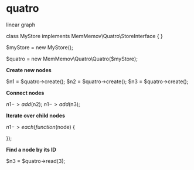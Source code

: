# quatro

linear graph



class MyStore implements MemMemov\Quatro\StoreInterface
{
}

$myStore = new MyStore();

$quatro = new MemMemov\Quatro\Quatro($myStore);

**Create new nodes**

$n1 = $quatro->create();
$n2 = $quatro->create();
$n3 = $quatro->create();

**Connect nodes**

$n1->add($n2);
$n1->add($n3);

**Iterate over child nodes**

$n1->each(function($node) {

});

**Find a node by its ID**

$n3 = $quatro->read(3);
